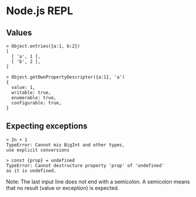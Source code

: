 # Node.js REPL

## Values

```node-repl
> Object.entries({a:1, b:2})
[
  [ 'a', 1 ],
  [ 'b', 2 ],
]

> Object.getOwnPropertyDescriptor({a:1}, 'a')
{
  value: 1,
  writable: true,
  enumerable: true,
  configurable: true,
}
```

## Expecting exceptions

```node-repl
> 2n + 1
TypeError: Cannot mix BigInt and other types,
use explicit conversions

> const {prop} = undefined
TypeError: Cannot destructure property 'prop' of 'undefined'
as it is undefined.
```

Note: The last input line does not end with a semicolon. A semicolon means that no result (value or exception) is expected.
